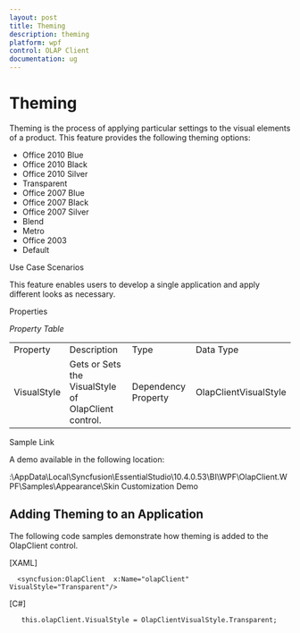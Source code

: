 ```yaml
---
layout: post
title: Theming
description: theming
platform: wpf
control: OLAP Client 
documentation: ug
---
```


# Theming

Theming is the process of applying particular settings to the visual elements of a product. This feature provides the following theming options:

* Office 2010 Blue
* Office 2010 Black
* Office 2010 Silver
* Transparent
* Office 2007 Blue
* Office 2007 Black
* Office 2007 Silver
* Blend
* Metro
* Office 2003
* Default

Use Case Scenarios

This feature enables users to develop a single application and apply different looks as necessary. 

Properties

_Property Table_

<table>
<tr>
<td>
Property </td><td>
Description </td><td>
Type </td><td>
Data Type </td></tr>
<tr>
<td>
VisualStyle </td><td>
Gets or Sets the VisualStyle of OlapClient control.</td><td>
Dependency Property</td><td>
OlapClientVisualStyle    </td></tr>
</table>


Sample Link

A demo available in the following location:

<InstalledDrive>:\AppData\Local\Syncfusion\EssentialStudio\10.4.0.53\BI\WPF\OlapClient.WPF\Samples\Appearance\Skin Customization Demo

## Adding Theming to an Application 

The following code samples demonstrate how theming is added to the OlapClient control.

[XAML]



      <syncfusion:OlapClient  x:Name="olapClient" VisualStyle="Transparent"/>







[C#]



       this.olapClient.VisualStyle = OlapClientVisualStyle.Transparent;





